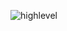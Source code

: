 ![highlevel](https://user-images.githubusercontent.com/94235122/143057272-c3180227-fb61-4b7b-85ae-c02071571352.png)
